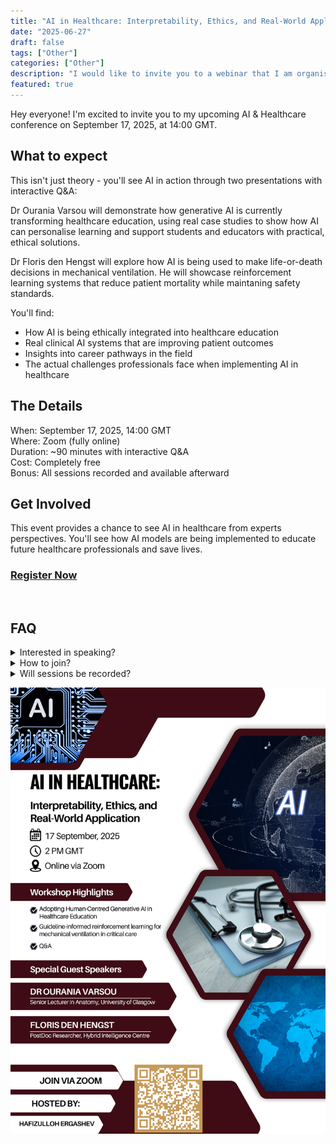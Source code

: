 ```yaml
---
title: "AI in Healthcare: Interpretability, Ethics, and Real-World Application"
date: "2025-06-27"
draft: false
tags: ["Other"]
categories: ["Other"]
description: "I would like to invite you to a webinar that I am organising on 17 September 2025"
featured: true
---
```


Hey everyone! I'm excited to invite you to my upcoming AI & Healthcare conference on September 17, 2025, at 14:00 GMT.

## What to expect

This isn't just theory - you'll see AI in action through two presentations with interactive Q&A:

Dr Ourania Varsou will demonstrate how generative AI is currently transforming healthcare education, using real case studies to show how AI can personalise learning and support students and educators with practical, ethical solutions.

Dr Floris den Hengst will explore how AI is being used to make life-or-death decisions in mechanical ventilation. He will showcase reinforcement learning systems that reduce patient mortality while maintaning safety standards.

You'll find:
- How AI is being ethically integrated into healthcare education
- Real clinical AI systems that are improving patient outcomes
- Insights into career pathways in the field
- The actual challenges professionals face when implementing AI in healthcare


## The Details
When: September 17, 2025, 14:00 GMT<br>
Where: Zoom (fully online)<br>
Duration: ~90 minutes with interactive Q&A<br>
Cost: Completely free<br>
Bonus: All sessions recorded and available afterward<br>

## Get Involved
This event provides a chance to see AI in healthcare from experts perspectives. You'll see how AI models are being implemented to educate future healthcare professionals and save lives.
### [Register Now](https://form.jotform.com/251888758965079)

<br>

## FAQ
<details>
  <summary>Interested in speaking?</summary>
  You can contact me via <a href="mailto:H.Ergashev@wlv.ac.uk">email</a>
</details>
<details>
  <summary>How to join?</summary>
  Registered attendees will receive a Zoom link before the event
</details>
<details>
  <summary>Will sessions be recorded?</summary>
  Yes, they are recorded and shared through this webpage.
</details>

![Poster](poster.png)
